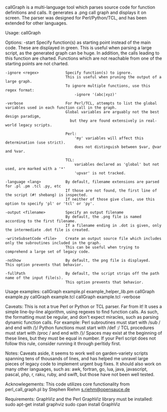 callGraph is a multi-language tool which parses source code for function definitions and calls.
It generates a .png call graph and displays it on screen.
The parser was designed for Perl/Python/TCL, and has been extended for other languages.

Usage:
    callGraph  <files>  <options>
    
Options:
    -start <function>          Specify function(s) as starting point instead of the main code.
                               These are displayed in green.
                               This is useful when parsing a large script, as the generated graph can be huge.
                               In addition, the calls leading to this function are charted.
                               Functions which are not reachable from one of the starting points are not charted.

    -ignore <regex>            Specify function(s) to ignore.
                               This is useful when pruning the output of a large graph.
                               To ignore multiple functions, use this regex format:
                                   -ignore '(abc|xyz)'

    -verbose                   For Perl/TCL, attempts to list the global variables used in each function call in the graph.
                               Global variables are arguably not the best design paradigm,
                                 but they are found extensively in real-world legacy scripts.

                               Perl:
                                   'my' variables will affect this determination (use strict).
                                   does not distinguish between $var, @var and %var.

                               TCL:
                                   variables declared as 'global' but not used, are marked with a '*'
                                   'upvar' is not tracked.

    -language <lang>           By default, filename extensions are parsed for .pl .pm .tcl .py, etc
                               If those are not found, the first line of the script (#! shebang) is inspected.
                               If neither of those give clues, use this option to specify 'pl' or 'tcl' or 'py'.

    -output <filename>         Specify an output filename
                               By default, the .png file is named according to the first filename.
                               If a filename ending in .dot is given, only the intermediate .dot file is created.

    -writeSubsetCode <file>    Create an output source file which includes only the subroutines included in the graph.
                               This can be useful when trying to comprehend a large set of legacy code.

    -noShow                    By default, the png file is displayed.  This option prevents that behavior.

    -fullPath                  By default, the script strips off the path name of the input file(s).
                               This option prevents that behavior.

Usage examples:
    callGraph  example.pl example_helper_lib.pm
    callGraph  example.py
    callGraph  example.tcl
    callGraph  example.tcl -verbose

Caveats:
    This is not a true Perl or Python or TCL parser.  Far from it!
    It uses a simple line-by-line algorithm, using regexes to find function calls.
    As such, the formatting must be regular, and don't expect miracles, such as parsing dynamic function calls.
    For example:
        Perl subroutines must start with /sub <name>/ and end with /}/
        Python functions must start with /def <name>:/
        TCL procedures must start with /proc <name>/ and end with /}/
        Spaces may exist at the beginning of these lines, but they must be equal in number.
        If your Perl script does not follow this rule, consider running it through perltidy first.
   
Notes:
    Caveats aside, it seems to work well on garden-variety scripts spanning tens of thousands of lines,
        and has helped me unravel large pieces of legacy code to implement urgent bug fixes.
    It should also work on many other languages, such as:
        awk, fortran, go, lua, java, javascript, pascal, php, r, raku, ruby, and swift,
        but those have not been well tested.
    

Acknowlegements:
    This code utilizes core functionality from perl_call_graph.pl by Stephen Riehm s.riehm@opensauce.de

Requirements:
    GraphViz and the Perl GraphViz library must be installed:
        sudo apt-get install graphviz
        sudo cpan install GraphViz
